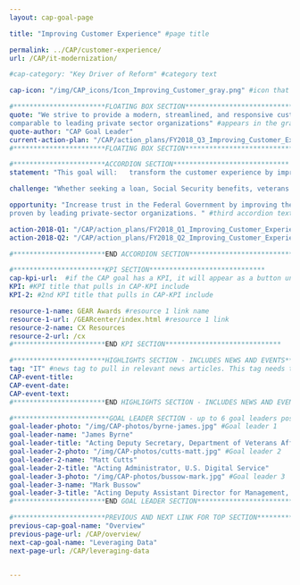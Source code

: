 ```yaml
---
layout: cap-goal-page

title: "Improving Customer Experience" #page title

permalink: ../CAP/customer-experience/
url: /CAP/it-modernization/

#cap-category: "Key Driver of Reform" #category text

cap-icon: "/img/CAP_icons/Icon_Improving_Customer_gray.png" #icon that appears next to title

#***********************FLOATING BOX SECTION*****************************
quote: "We strive to provide a modern, streamlined, and responsive customer experience across government,
comparable to leading private sector organizations" #appears in the gray text box
quote-author: "CAP Goal Leader"
current-action-plan: "/CAP/action_plans/FY2018_Q3_Improving_Customer_Experience.pdf"
#***********************FLOATING BOX SECTION*****************************

#***********************ACCORDION SECTION*****************************
statement: "This goal will:   transform the customer experience by improving the usability and reliability of our Federal Government’s most critical digital services; create measurable improvements in customer satisfaction by using the principles and practices proven by leading private sector organizations; increase trust in the Federal Government by improving the experience citizens and businesses have with Federal services whether online, in-person, or via phone; and leverage technology to break down barriers and increase communication between Federal agencies and the citizens they serve." #first accordion text

challenge: "Whether seeking a loan, Social Security benefits, veterans benefits, or other services provided by the Federal Government, individuals and businesses expect Government customer services to be efficient and intuitive, just like services from leading private-sector organizations. Yet the 2016 American Consumer Satisfaction Index and the 2017 Forrester Federal Customer Experience Index show that, on average, Government services lag nine percentage points behind the private sector." #second accordion text

opportunity: "Increase trust in the Federal Government by improving the experience citizens and businesses have with federal services across all service channels;Transform the customer experience by improving the usability and reliability of our government’s most critical digital services; Create measurable improvements in customer satisfaction by using the principles and practices
proven by leading private-sector organizations. " #third accordion text

action-2018-Q1: "/CAP/action_plans/FY2018_Q1_Improving_Customer_Experience.pdf"
action-2018-Q2: "/CAP/action_plans/FY2018_Q2_Improving_Customer_Experience.pdf"

#***********************END ACCORDION SECTION*****************************

#***********************KPI SECTION*****************************
cap-kpi-url:  #if the CAP goal has a KPI, it will appear as a button under the title. The button links to the Tableau dashboard
KPI: #KPI title that pulls in CAP-KPI include
KPI-2: #2nd KPI title that pulls in CAP-KPI include

resource-1-name: GEAR Awards #resource 1 link name
resource-1-url: /GEARcenter/index.html #resource 1 link
resource-2-name: CX Resources
resource-2-url: /cx
#***********************END KPI SECTION*****************************

#***********************HIGHLIGHTS SECTION - INCLUDES NEWS AND EVENTS*****************************
tag: "IT" #news tag to pull in relevant news articles. This tag needs to be included in the "post" front matter
CAP-event-title:
CAP-event-date:
CAP-event-text:
#***********************END HIGHLIGHTS SECTION - INCLUDES NEWS AND EVENTS*****************************

#************************GOAL LEADER SECTION - up to 6 goal leaders possible by creating up to 6 sections below***************************
goal-leader-photo: "/img/CAP-photos/byrne-james.jpg" #Goal leader 1
goal-leader-name: "James Byrne"
goal-leader-title: "Acting Deputy Secretary, Department of Veterans Affairs"
goal-leader-2-photo: "/img/CAP-photos/cutts-matt.jpg" #Goal leader 2
goal-leader-2-name: "Matt Cutts"
goal-leader-2-title: "Acting Administrator, U.S. Digital Service"
goal-leader-3-photo: "/img/CAP-photos/bussow-mark.jpg" #Goal leader 3
goal-leader-3-name: "Mark Bussow"
goal-leader-3-title: "Acting Deputy Assistant Director for Management, Office of Management and Budget"
#***********************END GOAL LEADER SECTION*****************************8

#***********************PREVIOUS AND NEXT LINK FOR TOP SECTION*****************************8
previous-cap-goal-name: "Overview"
previous-page-url: /CAP/overview/
next-cap-goal-name: "Leveraging Data"
next-page-url: /CAP/leveraging-data


---  
```


